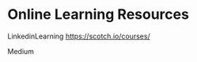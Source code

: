 Online Learning Resources
=========================

LinkedinLearning
https://scotch.io/courses/

Medium

